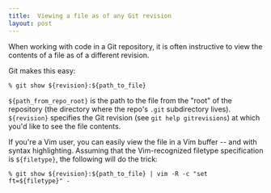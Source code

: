 ```yaml
---
title:  Viewing a file as of any Git revision
layout: post
---
```

When working with code in a Git repository, it is often instructive to view the contents of a file
as of a different revision.

Git makes this easy:

    % git show ${revision}:${path_to_file}

`${path_from_repo_root}` is the path to the file from the "root" of the repository (the directory
where the repo's `.git` subdirectory lives). `${revision}` specifies the Git revision (see `git help
gitrevisions`) at which you'd like to see the file contents.

If you're a Vim user, you can easily view the file in a Vim buffer -- and with syntax highlighting.
Assuming that the Vim-recognized filetype specification is `${filetype}`, the following will do the
trick:

    % git show ${revision}:${path_to_file} | vim -R -c "set ft=${filetype}" -
